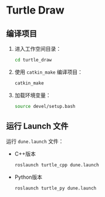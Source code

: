 # Turtle Draw

## 编译项目

1. 进入工作空间目录：
    ```sh
    cd turtle_draw
    ```

2. 使用 `catkin_make` 编译项目：
    ```sh
    catkin_make
    ```

3. 加载环境变量：
    ```sh
    source devel/setup.bash
    ```

## 运行 Launch 文件

运行 `dune.launch` 文件：
- C++版本
    ```sh
    roslaunch turtle_cpp dune.launch
    ```
- Python版本
    ```sh
    roslaunch turtle_py dune.launch
    ```